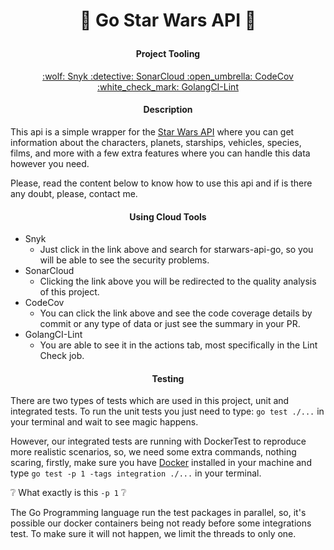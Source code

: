 # <p align="center"> :space_invader: Go Star Wars API :space_invader:</p>

#### <p align="center">  Project Tooling </p>
<div align="center"> 
    <a href="https://app.snyk.io/org/eddiescj/projects" target"_blank">:wolf: Snyk </a>
    <a href="https://sonarcloud.io/project/overview?id=EddieSCJ_starwars-api-go" target"_blank">:detective: SonarCloud </a>
    <a href="https://app.codecov.io/gh/EddieSCJ/starwars-api-go/" target"_blank">:open_umbrella: CodeCov </a>
    <a href="https://golangci-lint.run/" target="_blank">:white_check_mark: GolangCI-Lint </a>

</div>

#### <p align="center">  Description </p>
This api is a simple wrapper for the [Star Wars API](https://swapi.dev/) where you can get information about the characters,
planets, starships, vehicles, species, films, and more with a few extra features where you can handle this data however you 
need.

Please, read the content below to know how to use this api and if is there any doubt, please, contact me.

#### <p align="center">  Using Cloud Tools </p>

* Snyk
    * Just click in the link above and search for starwars-api-go, so you will be able to see the security problems.
* SonarCloud
    * Clicking the link above you will be redirected to the quality analysis of this project.
* CodeCov
    * You can click the link above and see the code coverage details by commit or any type of data or just see the summary in your PR.
* GolangCI-Lint
    * You are able to see it in the actions tab, most specifically in the Lint Check job.

#### <p align="center">  Testing </p>

There are two types of tests which are used in this project, unit and integrated tests.
To run the unit tests you just need to type: `go test ./...` in your terminal and wait to see magic happens.

However, our integrated tests are running with DockerTest to reproduce more realistic scenarios, so, we need some extra commands, nothing scaring, firstly, make sure you have [Docker](https://docs.docker.com/engine/install/) installed in your machine and type `go test -p 1 -tags integration ./...` in your terminal.

:grey_question: What exactly is this `-p 1` :grey_question:

The Go Programming language run the test packages in parallel, so, it's possible our docker containers being not ready before some integrations test. To make sure it will not happen, we limit the threads to only one.
